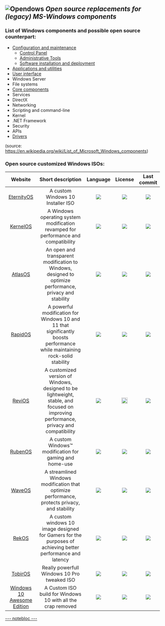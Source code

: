 ![Opendows](http://www.forart.it/progetti/Opendows/logo.png)
*Open source replacements for (legacy) MS-Windows components*
---
### List of Windows components and possible open source counterpart:
- [Configuration and maintenance](conf_&_mant.md)
  - [Control Panel](conf_&_mant.md#control-panel)
  - [Administrative Tools](conf_&_mant.md#administrative-tools)
  - [Software installation and deployment](conf_&_mant.md#software-installation-and-deployment)
- [Applications and utilities](app&utils.md)
- [User interface](UserGUI.md)
- Windows Server
- File systems
- [Core components](Core.md)
- Services
- DirectX
- Networking
- Scripting and command-line
- Kernel
- .NET Framework
- Security
- APIs
- [Drivers](Drivers.md)

(source: https://en.wikipedia.org/wiki/List_of_Microsoft_Windows_components)

### Open source customized Windows ISOs:
|Website|Short description|Language|License|Last commit|
|:-:|:-:|:-:|:-:|:-:|
|[EternityOS](https://github.com/EternityOS/Eternity#readme)|A custom Windows 10 Installer ISO|[![](https://img.shields.io/github/languages/top/EternityOS/Eternity?color=pink&style=flat-square)](https://github.com/EternityOS/Eternity/graphs/contributors)|[![](https://flat.badgen.net/github/license/EternityOS/Eternity?label=)](https://github.com/EternityOS/Eternity/blob/master/LICENSE)|[![](https://img.shields.io/github/last-commit/EternityOS/Eternity/main?label=)](https://github.com/EternityOS/Eternity/graphs/code-frequency)|
|[KernelOS](https://github.com/Velytics/KernelOS#readme)|A Windows operating system modification revamped for performance and compatibility|[![](https://img.shields.io/github/languages/top/Velytics/KernelOS?color=pink&style=flat-square)](https://github.com/Velytics/KernelOS/graphs/contributors)|[![](https://flat.badgen.net/github/license/Velytics/KernelOS?label=)](https://github.com/Velytics/KernelOS/blob/master/LICENSE)|[![](https://img.shields.io/github/last-commit/Velytics/KernelOS/main?label=)](https://github.com/Velytics/KernelOS/graphs/code-frequency)|
|[AtlasOS](https://atlasos.net/)|An open and transparent modification to Windows, designed to optimize performance, privacy and stability|[![](https://img.shields.io/github/languages/top/Atlas-OS/Atlas?color=pink&style=flat-square)](https://github.com/Atlas-OS/Atlas/graphs/contributors)|[![](https://flat.badgen.net/github/license/Atlas-OS/Atlas?label=)](https://github.com/Atlas-OS/Atlas/blob/master/LICENSE)|[![](https://img.shields.io/github/last-commit/Atlas-OS/Atlas/main?label=)](https://github.com/Atlas-OS/Atlas/graphs/code-frequency)|
|[RapidOS](https://github.com/rapid-community/RapidOS#readme)|A powerful modification for Windows 10 and 11 that significantly boosts performance while maintaining rock-solid stability|[![](https://img.shields.io/github/languages/top/rapid-community/RapidOS?color=pink&style=flat-square)](https://github.com/rapid-community/RapidOS/graphs/contributors)|[![](https://flat.badgen.net/github/license/rapid-community/RapidOS?label=)](https://github.com/rapid-community/RapidOS/blob/master/LICENSE)|[![](https://img.shields.io/github/last-commit/rapid-community/RapidOS/main?label=)](https://github.com/rapid-community/RapidOS/graphs/code-frequency)|
|[ReviOS](https://www.revi.cc/)|A customized version of Windows, designed to be lightweight, stable, and focused on improving performance, privacy and compatibility|[![](https://img.shields.io/github/languages/top/meetrevision/playbook?color=pink&style=flat-square)](https://github.com/meetrevision/playbook/graphs/contributors)|[<img src="https://mirrors.creativecommons.org/presskit/buttons/88x31/png/by-nc-sa.png" height="20">](https://github.com/meetrevision/playbook/blob/main/LICENSE)|[![](https://img.shields.io/github/last-commit/meetrevision/playbook/main?label=)](https://github.com/meetrevision/playbook/graphs/code-frequency)|
|[RubenOS](https://github.com/WorldOFWindows/RubenOS#readme)|A custom Windows™ modification for gaming and home-use|[![](https://img.shields.io/github/languages/top/WorldOFWindows/RubenOS?color=pink&style=flat-square)](https://github.com/WorldOFWindows/RubenOS/graphs/contributors)|[![](https://flat.badgen.net/github/license/WorldOFWindows/RubenOS?label=)](https://github.com/WorldOFWindows/RubenOS/blob/master/LICENSE)|[![](https://img.shields.io/github/last-commit/WorldOFWindows/RubenOS/main?label=)](https://github.com/WorldOFWindows/RubenOS/graphs/code-frequency)|
|[WaveOS](https://github.com/khuza08/WaveOS#readme)|A streamlined Windows modification that optimize performance, protects privacy, and stability|[![](https://img.shields.io/github/languages/top/khuza08/WaveOS?color=pink&style=flat-square)](https://github.com/khuza08/WaveOS/graphs/contributors)|[![](https://flat.badgen.net/github/license/khuza08/WaveOS?label=)](https://github.com/khuza08/WaveOS/blob/master/LICENSE)|[![](https://img.shields.io/github/last-commit/khuza08/WaveOS?style=flat-square&label=)](https://github.com/khuza08/WaveOS/graphs/code-frequency)|
|[RekOS](https://github.com/Reknotic/RekOS#readme)|A custom windows 10 image designed for Gamers for the purposes of achieving better performance and latency|[![](https://img.shields.io/github/languages/top/Reknotic/RekOS?color=pink&style=flat-square)](https://github.com/Reknotic/RekOS/graphs/contributors)|[![](https://flat.badgen.net/github/license/Reknotic/RekOS?label=)](https://github.com/Reknotic/RekOS/blob/master/LICENSE)|[![](https://img.shields.io/github/last-commit/Reknotic/RekOS/main?label=)](https://github.com/Reknotic/RekOS/graphs/code-frequency)|
|[TobirOS](https://github.com/tobiasrepracek/TobirOS#readme)|Really powerfull Windows 10 Pro tweaked ISO|[![](https://img.shields.io/github/languages/top/tobiasrepracek/TobirOS?color=pink&style=flat-square)](https://github.com/tobiasrepracek/TobirOS/graphs/contributors)|[![](https://flat.badgen.net/github/license/tobiasrepracek/TobirOS?label=)](https://github.com/tobiasrepracek/TobirOS/blob/master/LICENSE)|[![](https://img.shields.io/github/last-commit/tobiasrepracek/TobirOS/main?label=)](https://github.com/tobiasrepracek/TobirOS/graphs/code-frequency)|
|[Windows 10 Awesome Edition](https://github.com/YetAnotherMorty/Windows-10-Awesome-Edition#readme)|A Custom ISO build for Windows 10 with all the crap removed|[![](https://img.shields.io/github/languages/top/YetAnotherMorty/Windows-10-Awesome-Edition?color=pink&style=flat-square)](https://github.com/YetAnotherMorty/Windows-10-Awesome-Edition/graphs/contributors)|[![](https://flat.badgen.net/github/license/YetAnotherMorty/Windows-10-Awesome-Edition?label=)](https://github.com/YetAnotherMorty/Windows-10-Awesome-Edition/blob/master/LICENSE)|[![](https://img.shields.io/github/last-commit/YetAnotherMorty/Windows-10-Awesome-Edition/main?label=)](https://github.com/YetAnotherMorty/Windows-10-Awesome-Edition/graphs/code-frequency)|



[--- notebloc ---](note.md)
